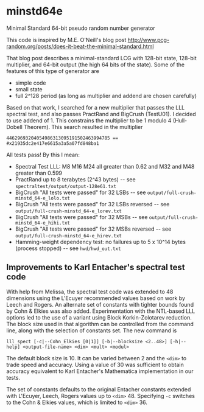 # minstd64e
Minimal Standard 64-bit pseudo random number generator

This code is inspired by M.E. O'Neill's blog post
http://www.pcg-random.org/posts/does-it-beat-the-minimal-standard.html

That blog post describes a minimal-standard LCG with 128-bit state, 128-bit multiplier,
and 64-bit output (the high 64 bits of the state). Some of the features of this type of
generator are
* simple code
* small state
* full 2^128 period (as long as multiplier and addend are chosen carefully)

Based on that work, I searched for a new multiplier that passes the LLL spectral test, and
also passes PractRand and BigCrush (TestU01). I decided to use addend of 1. This constrains
the multiplier to be 1 modulo 4 (Hull-Dobell Theorem). This search resulted in the multiplier

    44629693204054986313095191502463994785 == #x21935dc2e417e6615a3a5a07fd848ba1

All tests pass! By this I mean:
* Spectral Test LLL: M8 M16 M24 all greater than 0.62 and M32 and M48 greater than 0.599
* PractRand up to 8 terabytes (2^43 bytes) -- see `spectraltest/output/output-128e61.txt`
* BigCrush "All tests were passed" for 32 LSBs -- see `output/full-crush-minstd_64-e_lolo.txt`
* BigCrush "All tests were passed" for 32 LSBs reversed  -- see `output/full-crush-minstd_64-e_lorev.txt`
* BigCrush "All tests were passed" for 32 MSBs  -- see `output/full-crush-minstd_64-e_hihi.txt`
* BigCrush "All tests were passed" for 32 MSBs reversed  -- see `output/full-crush-minstd_64-e_hirev.txt`
* Hamming-weight dependency test: no failures up to 5 x 10^14 bytes (process stopped) -- see `hwd/hwd_out.txt`

## Improvements to Karl Entacher's spectral test code

With help from Melissa, the spectral test code was extended to 48 dimensions using the L'Ecuyer recommended values based on work by Leech and Rogers. An alternate set of constants with tighter bounds found by Cohn & Elkies was also added. Experimentation with the NTL-based LLL options led to the use of a variant using Block Korkin-Zolotarev reduction. The block size used in that algorithm can be controlled from the command line, along with the selection of constants set. The new command is

`lll_spect [-c|--Cohn_Elkies [0|1]] [-b|--blocksize <2..48>] [-h|--help] <output-file-name> <dim> <mult> <modul>`

The default block size is 10. It can be varied between 2 and the `<dim>` to trade speed and accuracy. Using a value of 30 was sufficient to obtain accuracy equivalent to Karl Entacher's Mathematica implementation in our tests.

The set of constants defaults to the original Entacher constants extended with L'Ecuyer, Leech, Rogers values up to `<dim>` 48. Specifying `-c` switches to the Cohn & Elkies values, which is limited to `<dim>` 36.

